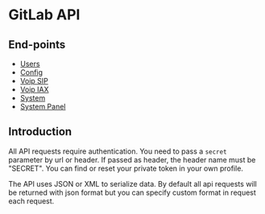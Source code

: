 # GitLab API

## End-points

+ [Users](users.md)
+ [Config](config.md)
+ [Voip SIP](voip_sip.md)
+ [Voip IAX](voip_iax.md)
+ [System](system.md)
+ [System Panel](system_panel.md)

## Introduction

All API requests require authentication. You need to pass a `secret` parameter by url or header. If passed as header, the header name must be "SECRET". You can find or reset your private token in your own profile.

The API uses JSON or XML to serialize data. By default all api requests will be returned with json format but you can specify custom format in request each request.

